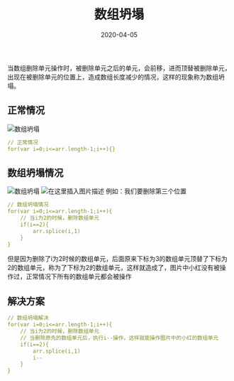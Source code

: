 ﻿---
title: 数组坍塌
date: 2020-04-05
tag: 数组坍塌
---


当数组删除单元操作时，被删除单元之后的单元，会前移，进而顶替被删除单元，出现在被删除单元的位置上，造成数组长度减少的情况，这样的现象称为数组坍塌。
## 正常情况
![数组坍塌](20200405185418787.png)
```yaml
// 正常情况
for(var i=0;i<=arr.length-1;i++){}
```
## 数组坍塌情况
![数组坍塌](20200405190549836.png)
![在这里插入图片描述](20200405190605908.png)
例如：我们要删除第三个位置
```yaml
// 数组坍塌情况
for(var i=0;i<=arr.length-1;i++){
	// 当i为2的时候，删除数组单元
	if(i==2){
		arr.splice(i,1)
	}
}
```
但是因为删除了i为2时候的数组单元，后面原来下标为3的数组单元顶替了下标为2的数组单元，称为了下标为2的数组单元，这样就造成了，图片中小红没有被操作过，正常情况下所有的数组单元都会被操作
## 解决方案
```yaml
// 数组坍塌解决
for(var i=0;i<=arr.length-1;i++){
	// 当i为2的时候，删除数组单元
	// 当删除原先的数组单元后，执行i--操作，这样就能操作图片中的小红的数组单元
	if(i==2){
		arr.splice(i,1)
		i--
	}
}
```

